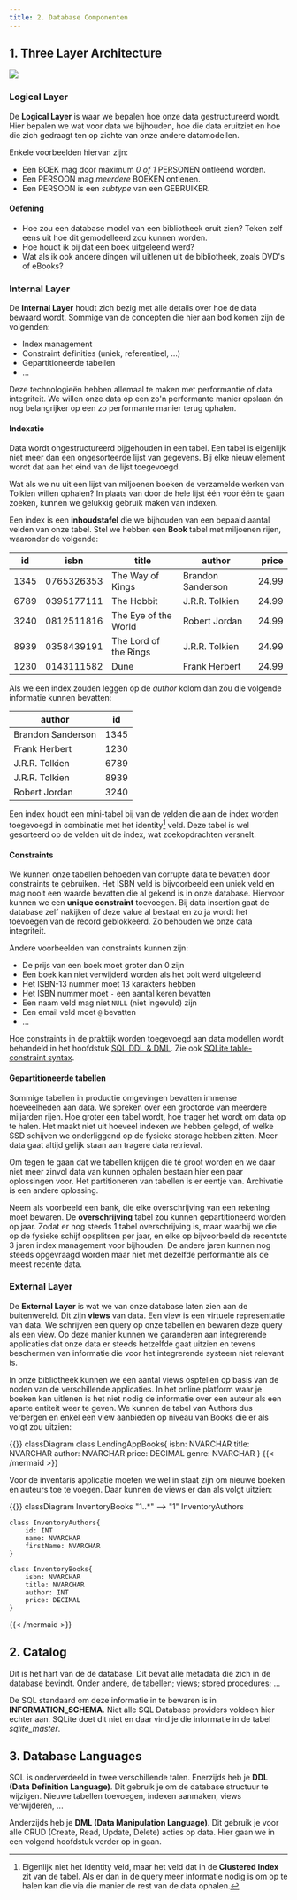 ```yaml
---
title: 2. Database Componenten
---
```


## 1. Three Layer Architecture

<img src="/slides/img/threelayerarchitecture.jpg" style="max-width: 75%" />

### Logical Layer

De **Logical Layer** is waar we bepalen hoe onze data gestructureerd wordt. Hier bepalen we wat voor data we bijhouden, hoe die data eruitziet en hoe die zich gedraagt ten op zichte van onze andere datamodellen.

Enkele voorbeelden hiervan zijn: 

- Een BOEK mag door maximum _0 of 1_ PERSONEN ontleend worden.
- Een PERSOON mag _meerdere_ BOEKEN ontlenen.
- Een PERSOON is een _subtype_ van een GEBRUIKER.

#### Oefening

- Hoe zou een database model van een bibliotheek eruit zien? Teken zelf eens uit hoe dit gemodelleerd zou kunnen worden. 
- Hoe houdt ik bij dat een boek uitgeleend werd?
- Wat als ik ook andere dingen wil uitlenen uit de bibliotheek, zoals DVD's of eBooks?

### Internal Layer

De **Internal Layer** houdt zich bezig met alle details over hoe de data bewaard wordt. Sommige van de concepten die hier aan bod komen zijn de volgenden: 

- Index management
- Constraint definities (uniek, referentieel, ...)
- Gepartitioneerde tabellen
- ...

Deze technologieën hebben allemaal te maken met performantie of data integriteit. We willen onze data op een zo'n performante manier opslaan én nog belangrijker op een zo performante manier terug ophalen. 

#### Indexatie

Data wordt ongestructureerd bijgehouden in een tabel. Een tabel is eigenlijk niet meer dan een ongesorteerde lijst van gegevens. Bij elke nieuw element wordt dat aan het eind van de lijst toegevoegd. 

Wat als we nu uit een lijst van miljoenen boeken de verzamelde werken van Tolkien willen ophalen? In plaats van door de hele lijst één voor één te gaan zoeken, kunnen we gelukkig gebruik maken van indexen.

Een index is een **inhoudstafel** die we bijhouden van een bepaald aantal velden van onze tabel. Stel we hebben een **Book** tabel met miljoenen rijen, waaronder de volgende:

| id    | isbn        | title                   | author            | price   |
| ----- | ----------- | ----------------        | ----------------- | -------:| 
| 1345  | 0765326353  | The Way of Kings        | Brandon Sanderson | 24.99   |
| 6789  | 0395177111  | The Hobbit              | J.R.R. Tolkien    | 24.99   |
| 3240  | 0812511816  | The Eye of the World    | Robert Jordan     | 24.99   |
| 8939  | 0358439191  | The Lord of the Rings   | J.R.R. Tolkien    | 24.99   |
| 1230  | 0143111582  | Dune                    | Frank Herbert     | 24.99   |

Als we een index zouden leggen op de _author_ kolom dan zou die volgende informatie kunnen bevatten:

| author            | id       |
| ----------------- | -------- | 
| Brandon Sanderson | 1345     |
| Frank Herbert     | 1230     |
| J.R.R. Tolkien    | 6789     |
| J.R.R. Tolkien    | 8939     |
| Robert Jordan     | 3240     |

Een index houdt een mini-tabel bij van de velden die aan de index worden toegevoegd in combinatie met het identity[^1] veld. Deze tabel is wel gesorteerd op de velden uit de index, wat zoekopdrachten versnelt. 
[^1]: Eigenlijk niet het Identity veld, maar het veld dat in de **Clustered Index** zit van de tabel. Als er dan in de query meer informatie nodig is om op te halen kan die via die manier de rest van de data ophalen.

#### Constraints

We kunnen onze tabellen behoeden van corrupte data te bevatten door constraints te gebruiken. Het ISBN veld is bijvoorbeeld een uniek veld en mag nooit een waarde bevatten die al gekend is in onze database. Hiervoor kunnen we een **unique constraint** toevoegen. Bij data insertion gaat de database zelf nakijken of deze value al bestaat en zo ja wordt het toevoegen van de record geblokkeerd. Zo behouden we onze data integriteit.

Andere voorbeelden van constraints kunnen zijn:

- De prijs van een boek moet groter dan 0 zijn
- Een boek kan niet verwijderd worden als het ooit werd uitgeleend
- Het ISBN-13 nummer moet 13 karakters hebben
- Het ISBN nummer moet `-` een aantal keren bevatten
- Een naam veld mag niet `NULL` (niet ingevuld) zijn
- Een email veld moet `@` bevatten
- ...

Hoe constraints in de praktijk worden toegevoegd aan data modellen wordt behandeld in het hoofdstuk [SQL DDL & DML](/sql-ddl-dml/). Zie ook [SQLite table-constraint syntax](https://www.sqlite.org/syntax/table-constraint.html).

#### Gepartitioneerde tabellen

Sommige tabellen in productie omgevingen bevatten immense hoeveelheden aan data. We spreken over een grootorde van meerdere miljarden rijen. Hoe groter een tabel wordt, hoe trager het wordt om data op te halen. Het maakt niet uit hoeveel indexen we hebben gelegd, of welke SSD schijven we onderliggend op de fysieke storage hebben zitten. Meer data gaat altijd gelijk staan aan tragere data retrieval. 

Om tegen te gaan dat we tabellen krijgen die té groot worden en we daar niet meer zinvol data van kunnen ophalen bestaan hier een paar oplossingen voor. Het partitioneren van tabellen is er eentje van. Archivatie is een andere oplossing.

Neem als voorbeeld een bank, die elke overschrijving van een rekening moet bewaren. De **overschrijving** tabel zou kunnen gepartitioneerd worden op jaar. Zodat er nog steeds 1 tabel overschrijving is, maar waarbij we die op de fysieke schijf opsplitsen per jaar, en elke op bijvoorbeeld de recentste 3 jaren index management voor bijhouden. De andere jaren kunnen nog steeds opgevraagd worden maar niet met dezelfde performantie als de meest recente data.

### External Layer

De **External Layer** is wat we van onze database laten zien aan de buitenwereld. Dit zijn **views** van data. Een view is een virtuele representatie van data. We schrijven een query op onze tabellen en bewaren deze query als een view.
Op deze manier kunnen we garanderen aan integrerende applicaties dat onze data er steeds hetzelfde gaat uitzien en tevens beschermen van informatie die voor het integrerende systeem niet relevant is.

In onze bibliotheek kunnen we een aantal views osptellen op basis van de noden van de verschillende applicaties. In het online platform waar je boeken kan uitlenen is het niet nodig de informatie over een auteur als een aparte entiteit weer te geven. We kunnen de tabel van Authors dus verbergen en enkel een view aanbieden op niveau van Books die er als volgt zou uitzien:

{{<mermaid align="left">}}
classDiagram
    class LendingAppBooks{
        isbn: NVARCHAR
        title: NVARCHAR
        author: NVARCHAR
        price: DECIMAL
        genre: NVARCHAR
    }
{{< /mermaid >}}

Voor de inventaris applicatie moeten we wel in staat zijn om nieuwe boeken en auteurs toe te voegen. Daar kunnen de views er dan als volgt uitzien:

{{<mermaid align="left">}}
classDiagram
    InventoryBooks "1..*" --> "1" InventoryAuthors

    class InventoryAuthors{
        id: INT
        name: NVARCHAR
        firstName: NVARCHAR
    }

    class InventoryBooks{
        isbn: NVARCHAR
        title: NVARCHAR
        author: INT
        price: DECIMAL
    }
{{< /mermaid >}}

## 2. Catalog

Dit is het hart van de de database. Dit bevat alle metadata die zich in de database bevindt. Onder andere, de tabellen; views; stored procedures; ...

De SQL standaard om deze informatie in te bewaren is in **INFORMATION_SCHEMA**. Niet alle SQL Database providers voldoen hier echter aan. SQLite doet dit niet en daar vind je die informatie in de tabel _sqlite_master_.

## 3. Database Languages

SQL is onderverdeeld in twee verschillende talen. Enerzijds heb je **DDL (Data Definition Language)**. Dit gebruik je om de database structuur te wijzigen. Nieuwe tabellen toevoegen, indexen aanmaken, views verwijderen, ...

Anderzijds heb je **DML (Data Manipulation Language)**. Dit gebruik je voor alle CRUD (Create, Read, Update, Delete) acties op data. Hier gaan we in een volgend hoofdstuk verder op in gaan.